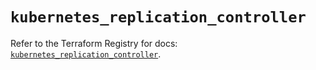 # `kubernetes_replication_controller`

Refer to the Terraform Registry for docs: [`kubernetes_replication_controller`](https://registry.terraform.io/providers/hashicorp/kubernetes/2.35.1/docs/resources/replication_controller).
